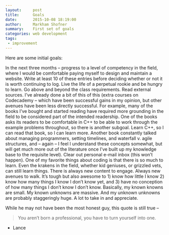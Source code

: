 ```yaml
---
layout:     post
title:      Goals
date:       2015-10-08 18:19:00
author:     Markham Shofner
summary:    First set of goals
categories: web development
tags:
 - improvement
---
```


Here are some initial goals:

In the next three months – progress to a level of competency in the field, where I would be comfortable paying myself to design and maintain a website.
Write at least 10 of these entries before deciding whether or not it is worth continuing to log.
Live the life of a perpetual rookie and be hungry to learn. Go above and beyond the class requirements. Read external sources.
I’ve already done a bit of this of this (extra courses on Codecademy – which have been successful gains in my opinion, but other avenues have been less directly successful. For example, many of the books I’ve bought and started reading have required more grounding in the field to be considered part of the intended readership. One of the books asks its readers to be comfortable in C++ to be able to work through the example problems throughout, so there is another subgoal. Learn C++, so I can read that book, so I can learn more. Another book constantly talked about managing programmers, setting timelines, and waterfall v. agile structures, and – again – I feel I understand these concepts somewhat, but will get much more out of the literature once I’ve built up my knowledge base to the requisite level).
Clear out personal e-mail inbox (this won’t happen).
One of my favorite things about coding is that there is so much to learn. Even the krakens in the field, whether kid geniuses, or grizzled vets, can still learn things. There is always new content to engage. Always new avenues to walk. It’s tough but also awesome to 1) know how little I know 2) know how many things I know I don’t know yet, and 3) have no conception of how many things I don’t know I don’t know. Basically, my known knowns are small. My known unknowns are massive. And my unknown unknowns are probably staggeringly huge. A lot to take in and appreciate.

While he may not have been the most honest guy, this quote is still true –

> You aren’t born a professional, you have to turn yourself into one.

  - Lance
